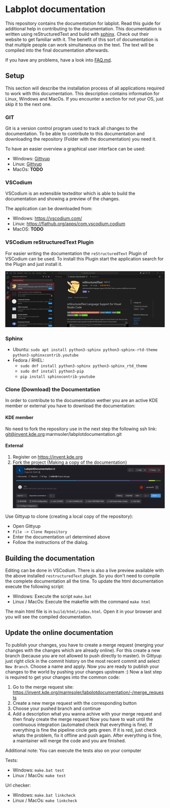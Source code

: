 # Labplot documentation

This repository contains the documentation for labplot. Read this guide for additional help in contributing to the documentation. This documentation is written using reStructuredText and build with [sphinx](https://www.sphinx-doc.org/en/master/#get-started). Check out their website to get familiar with it. The benefit of this sort of documentation is that multiple people can work simultaneous on the text. The text will be compiled into the final documentation afterwards.

If you have any problems, have a look into [FAQ.md](FAQ.md).

## Setup
This section will describe the installation process of all applications required to work with this documentation. This description contains information for Linux, Windows and MacOs. If you encounter a section for not your OS, just skip it to the next one.

### GIT
Git is a version control program used to track all changes to the documentation. To be able to contribute to this documentation and downloading the repository (Folder with the documentation) you need it.

To have an easier overview a graphical user interface can be used:

- Windows: [Gittyup](https://murmele.github.io/Gittyup/)
- Linux: [Gittyup](https://flathub.org/apps/com.github.Murmele.Gittyup)
- MacOs: **TODO**

### VSCodium
VSCodium is an extensible texteditor which is able to build the documentation and showing a preview of the changes.

The application can be downloaded from:
- Windows: https://vscodium.com/
- Linux: https://flathub.org/apps/com.vscodium.codium
- MacOS: **TODO**

### VSCodium reStructuredText Plugin

For easier writing the documentation the `reStructuredText` Plugin of VSCodium can be used. To install this Plugin start the application search for the Plugin and just install it.

![VSCodiumreStructuredTextPluginInstallation](resources/VSCodeRestructuredTextPlugin.png)

### Sphinx
- Ubuntu: `sudo apt install python3-sphinx python3-sphinx-rtd-theme python3-sphinxcontrib.youtube`
- Fedora / RHEL: 
    - `sudo dnf install python3-sphinx python3-sphinx_rtd_theme`
    - `sudo dnf install python3-pip`
    - `pip install sphinxcontrib-youtube`

### Clone (Download) the Documentation

In order to contribute to the documentation wether you are an active KDE member or external you have to download the documentation:
#### KDE member
No need to fork the repository use in the next step the following ssh link: git@invent.kde.org:marmsoler/labplotdocumentation.git

#### External
1) Register on https://invent.kde.org
2) Fork the project (Making a copy of the documentation)
![ForkProject](resources/ForkProject.png)

Use Gittyup to clone (creating a local copy of the repository):
- Open Gittyup
- `File -> Clone Repository`
- Enter the documentation url determined above
- Follow the instructions of the dialog.

## Building the documentation

Editing can be done in VSCodium. There is also a live preview available with the above installed `restructuredText` plugin. So you don't need to compile the complete documentation all the time.
To update the html documentation execute the following script:

- Windows: Execute the script `make.bat`
- Linux / MacOs: Execute the makefile with the command `make html`

The main html file is in `build/html/index.html`. Open it in your browser and you will see the compiled documentation.

## Update the online documentation

To publish your changes, you have to create a merge request (merging your changes with the changes which are already online). For this create a new branch (because you are not allowed to push directly to master). In Gittyup just right click in the commit history on the most recent commit and select `New Branch`. Choose a name and apply. Now you are ready to publish your changes to the world by pushing your changes upstream :)
Now a last step is required to get your changes into the common code:
1) Go to the merge request site: https://invent.kde.org/marmsoler/labplotdocumentation/-/merge_requests
2) Create a new merge request with the corresponding button
3) Choose your pushed branch and continue
4) Add a description what you wanna achive with your merge request and then finaly create the merge request
Now you have to wait until the continuous integration (automated check that everything is fine). If everything is fine the pipeline circle gets green. If it is red, just check whats the problem, fix it offline and push again. After everything is fine, a maintainer will merge the code and you are finished.

Additional note: You can execute the tests also on your computer

Tests:

- Windows: `make.bat test`
- Linux / MacOs: `make test`

Url checker:

- Windows: `make.bat linkcheck`
- Linux / MacOs: `make linkcheck`
